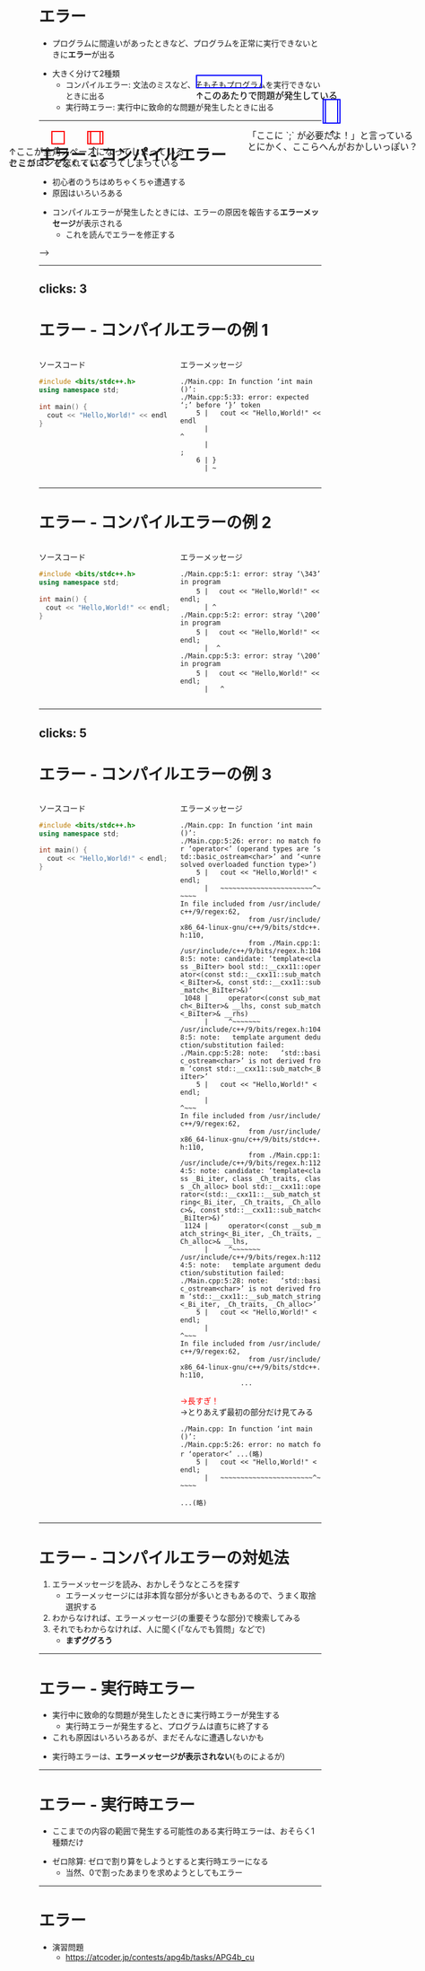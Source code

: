 # エラー

- プログラムに間違いがあったときなど、プログラムを正常に実行できないときに**エラー**が出る

+ 大きく分けて2種類
  - コンパイルエラー: 文法のミスなど、そもそもプログラムを実行できないときに出る
  - 実行時エラー: 実行中に致命的な問題が発生したときに出る
 
<!--
エラーという概念は初心者には一切ないから、丁寧に説明したい
-->

---

# エラー - コンパイルエラー

- 初心者のうちはめちゃくちゃ遭遇する
- 原因はいろいろある

+ コンパイルエラーが発生したときには、エラーの原因を報告する**エラーメッセージ**が表示される
  + これを読んでエラーを修正する
 
<!--
めちゃくちゃ出るものだから身構えなくていいということを言う

ここ以降の3つの例示では、「コンパイルエラーの原因を探る方法と解決方法」をしっかり実演しながらやっていきたい
-->
-->

---
clicks: 3
---

# エラー - コンパイルエラーの例 1

<div id="table">

<div id="cpp-sec">

ソースコード

```cpp
#include <bits/stdc++.h>
using namespace std;
 
int main() {
  cout << "Hello,World!" << endl
}
```

</div>

<div id="message-sec">

エラーメッセージ

<div id="code-text">

```text
./Main.cpp: In function ‘int main()’:
./Main.cpp:5:33: error: expected ‘;’ before ‘}’ token
    5 |   cout << "Hello,World!" << endl
      |                                 ^
      |                                 ;
    6 | }
      | ~                                
```

</div>
</div>

</div>

<div v-click="1" id="message-part-sec" class="small-shadow">
<div id="message-part-box"></div>
<div v-click-hide="2">
↑このあたりで問題が発生している
</div>
</div>

<div v-click="2" id="message-detail-sec" class="small-shadow">
<div id="message-detail-box"></div>
「ここに `;` が必要だよ！」と言っている
</div>

<div v-click="3" id="problem-sec" class="small-shadow">
<div id="problem-box"></div>
<div>↑</div>
<div>セミコロンを忘れている</div>
</div>

<style>

#table {
  display: flex;
}

#cpp-sec, #message-sec {
  flex: 1;
}

#message-part-sec {
  position: absolute;
  top: 233px;
  left: 508px;

  font-size: 16px;
}

#message-part-box {
  height: 20px;
  width: 114px;

  border: 2px solid blue;
}

#message-detail-sec {
  position: absolute;
  top: 230px;
  left: 505px;

  font-size: 16px;
}

#message-detail-box {
  height: 120px;
  width: 390px;

  border: 2px solid orange;
  
  margin-bottom: 8px;
}

#problem-sec {
  position: absolute;
  top: 317px;
  left: 304px;

  display: flex;
  flex-direction: column;
  justify-content: center;
  align-items: center;

  font-size: 16px;
}

#problem-box {
  height: 16px;
  width: 16px;

  border: 2px solid red;
}

pre[class*='language-'] {
  width: fit-content;
}

#code-text .slidev-code {
  font-size: 12px  !important;
}

</style>

<!--
エラーメッセージのエラー箇所とエラーのメッセージを見て、ソースコードの該当箇所を見て、原因を特定　というのをクリックで表示される強調と共に実演していく
-->

---

# エラー - コンパイルエラーの例 2

<div id="table">

<div id="cpp-sec">

ソースコード

```cpp
#include <bits/stdc++.h>
using namespace std;
 
int main() {
　cout << "Hello,World!" << endl;
}
```

</div>

<div id="message-sec">

エラーメッセージ

<div id="code-text">

```text
./Main.cpp:5:1: error: stray ‘\343’ in program
    5 | 　cout << "Hello,World!" << endl;
      | ^
./Main.cpp:5:2: error: stray ‘\200’ in program
    5 | 　cout << "Hello,World!" << endl;
      |  ^
./Main.cpp:5:3: error: stray ‘\200’ in program
    5 | 　cout << "Hello,World!" << endl;
      |   ^
```

</div>
</div>

</div>

<div v-click id="message-part-sec" class="small-shadow">
<div id="message-part-box"></div>
↑このあたりで問題が発生している
</div>

<div v-click id="problem-sec" class="small-shadow">
<div id="problem-box"></div>
↑ここが全角スペースになってしまっている
</div>

<style>

#table {
  display: flex;
}

#cpp-sec, #message-sec {
  flex: 1;
}

#message-part-sec {
  position: absolute;
  top: 215px;
  left: 508px;

  font-size: 16px;
}

#message-part-box {
  height: 20px;
  width: 114px;

  border: 2px solid blue;
}

#problem-sec {
  position: absolute;
  top: 317px;
  left: 76px;

  font-size: 16px;
}

#problem-box {
  height: 16px;
  width: 16px;

  border: 2px solid red;
}

pre[class*='language-'] {
  width: fit-content;
}

#code-text .slidev-code {
  font-size: 12px  !important;
}

</style>

<!--
同じ

全角空白の概念を説明する
-->

---
clicks: 5
---

# エラー - コンパイルエラーの例 3

<div id="table">

<div id="cpp-sec">

ソースコード

```cpp
#include <bits/stdc++.h>
using namespace std;

int main() {
  cout << "Hello,World!" < endl;
}
```

</div>

<div id="message-sec">

エラーメッセージ

<div v-click-hide="1" id="code-text">

```text
./Main.cpp: In function ‘int main()’:
./Main.cpp:5:26: error: no match for ‘operator<’ (operand types are ‘std::basic_ostream<char>’ and ‘<unresolved overloaded function type>’)
    5 |   cout << "Hello,World!" < endl;
      |   ~~~~~~~~~~~~~~~~~~~~~~~^~~~~~
In file included from /usr/include/c++/9/regex:62,
                 from /usr/include/x86_64-linux-gnu/c++/9/bits/stdc++.h:110,
                 from ./Main.cpp:1:
/usr/include/c++/9/bits/regex.h:1048:5: note: candidate: ‘template<class _BiIter> bool std::__cxx11::operator<(const std::__cxx11::sub_match<_BiIter>&, const std::__cxx11::sub_match<_BiIter>&)’
 1048 |     operator<(const sub_match<_BiIter>& __lhs, const sub_match<_BiIter>& __rhs)
      |     ^~~~~~~~
/usr/include/c++/9/bits/regex.h:1048:5: note:   template argument deduction/substitution failed:
./Main.cpp:5:28: note:   ‘std::basic_ostream<char>’ is not derived from ‘const std::__cxx11::sub_match<_BiIter>’
    5 |   cout << "Hello,World!" < endl;
      |                            ^~~~
In file included from /usr/include/c++/9/regex:62,
                 from /usr/include/x86_64-linux-gnu/c++/9/bits/stdc++.h:110,
                 from ./Main.cpp:1:
/usr/include/c++/9/bits/regex.h:1124:5: note: candidate: ‘template<class _Bi_iter, class _Ch_traits, class _Ch_alloc> bool std::__cxx11::operator<(std::__cxx11::__sub_match_string<_Bi_iter, _Ch_traits, _Ch_alloc>&, const std::__cxx11::sub_match<_BiIter>&)’
 1124 |     operator<(const __sub_match_string<_Bi_iter, _Ch_traits, _Ch_alloc>& __lhs,
      |     ^~~~~~~~
/usr/include/c++/9/bits/regex.h:1124:5: note:   template argument deduction/substitution failed:
./Main.cpp:5:28: note:   ‘std::basic_ostream<char>’ is not derived from ‘std::__cxx11::__sub_match_string<_Bi_iter, _Ch_traits, _Ch_alloc>’
    5 |   cout << "Hello,World!" < endl;
      |                            ^~~~
In file included from /usr/include/c++/9/regex:62,
                 from /usr/include/x86_64-linux-gnu/c++/9/bits/stdc++.h:110,
               ...
```

</div>

<div v-click-hide="3">
<div v-click="1" style="color: red">
→長すぎ！
</div>
<div v-click="2">
→とりあえず最初の部分だけ見てみる
</div>
</div>

<div v-click="3" id="code-text">

```text
./Main.cpp: In function ‘int main()’:
./Main.cpp:5:26: error: no match for ‘operator<’ ...(略)
    5 |   cout << "Hello,World!" < endl;
      |   ~~~~~~~~~~~~~~~~~~~~~~~^~~~~~

...(略)
```

</div>

</div>

</div>

<div v-click="4" id="message-detail-sec" class="small-shadow">
<div id="message-detail-box"></div>
<div>↑</div>
<div>とにかく、ここらへんがおかしいっぽい？</div>
</div>

<div v-click="5" id="problem-sec" class="small-shadow">
<div id="problem-box"></div>
<div>↑</div>
<div>ここが &lt;&lt; でなく &lt; になってしまっている</div>
</div>

<style>

#table {
  display: flex;
}

#cpp-sec, #message-sec {
  flex: 1;
  word-break: break-all;
  min-width: 0;
}

#message-detail-sec {
  position: absolute;
  top: 258px;
  left: 600px;

  display: flex;
  flex-direction: column;
  justify-content: center;
  align-items: center;

  font-size: 16px;
}

#message-detail-box {
  height: 40px;
  width: 24px;

  border: 2px solid blue;
}

#problem-sec {
  position: absolute;
  top: 315px;
  left: 174px;

  display: flex;
  flex-direction: column;
  justify-content: center;
  align-items: center;

  font-size: 16px;
}

#problem-box {
  height: 20px;
  width: 20px;

  border: 2px solid red;
}

pre[class*='language-'] {
  width: fit-content;
}

#code-text .slidev-code {
  font-size: 12px  !important;
}

.slidev-vclick-hidden {
    block-size: 0;
}

</style>

<!--
エラーメッセージが長すぎる時の対処法

「長すぎるんで、とりあえず最初の方を読んでみましょう。どうやらここらへんがおかしいっぽいですね。読んでみると、<と<<を間違えてました」的なことを言う
-->

---

# エラー - コンパイルエラーの対処法

1. エラーメッセージを読み、おかしそうなところを探す
    - エラーメッセージには非本質な部分が多いときもあるので、うまく取捨選択する
2. わからなければ、エラーメッセージ(の重要そうな部分)で検索してみる
3. それでもわからなければ、人に聞く(「なんでも質問」などで)
    - **まずググろう**

---

# エラー - 実行時エラー

- 実行中に致命的な問題が発生したときに実行時エラーが発生する
  - 実行時エラーが発生すると、プログラムは直ちに終了する
- これも原因はいろいろあるが、まだそんなに遭遇しないかも

+ 実行時エラーは、**エラーメッセージが表示されない**(ものによるが)

---

# エラー - 実行時エラー

- ここまでの内容の範囲で発生する可能性のある実行時エラーは、おそらく1種類だけ

<v-click>

+ ゼロ除算: ゼロで割り算をしようとすると実行時エラーになる
  - 当然、0で割ったあまりを求めようとしてもエラー

</v-click>

---

# エラー

- 演習問題
  - https://atcoder.jp/contests/apg4b/tasks/APG4b_cu
